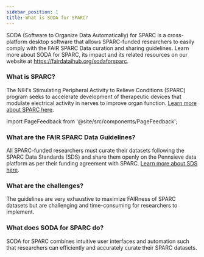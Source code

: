 ```yaml
---
sidebar_position: 1
title: What is SODA for SPARC?
---
```


SODA (Software to Organize Data Automatically) for SPARC is a cross-platform desktop software that allows SPARC-funded researchers to easily comply with the FAIR SPARC Data curation and sharing guidelines. Learn more about SODA for SPARC, its impact and its related resources on our website at https://fairdataihub.org/sodaforsparc.

### What is SPARC?

The NIH's Stimulating Peripheral Activity to Relieve Conditions (SPARC) program seeks to accelerate development of therapeutic devices that modulate electrical activity in nerves to improve organ function. [Learn more about SPARC here](https://commonfund.nih.gov/sparc).

import PageFeedback from '@site/src/components/PageFeedback';

### What are the FAIR SPARC Data Guidelines?

All SPARC-funded researchers must curate their datasets following the SPARC Data Standards (SDS) and share them openly on the Pennsieve data platform as per their funding agreement with SPARC. [Learn more about SDS here](https://doi.org/10.1101/2021.02.10.430563).

### What are the challenges?

The guidelines are very exhaustive to maximize FAIRness of SPARC datasets but are challenging and time-consuming for researchers to implement.

### What does SODA for SPARC do?

SODA for SPARC combines intuitive user interfaces and automation such that researchers can efficiently and accurately curate their SPARC datasets.

<PageFeedback />
